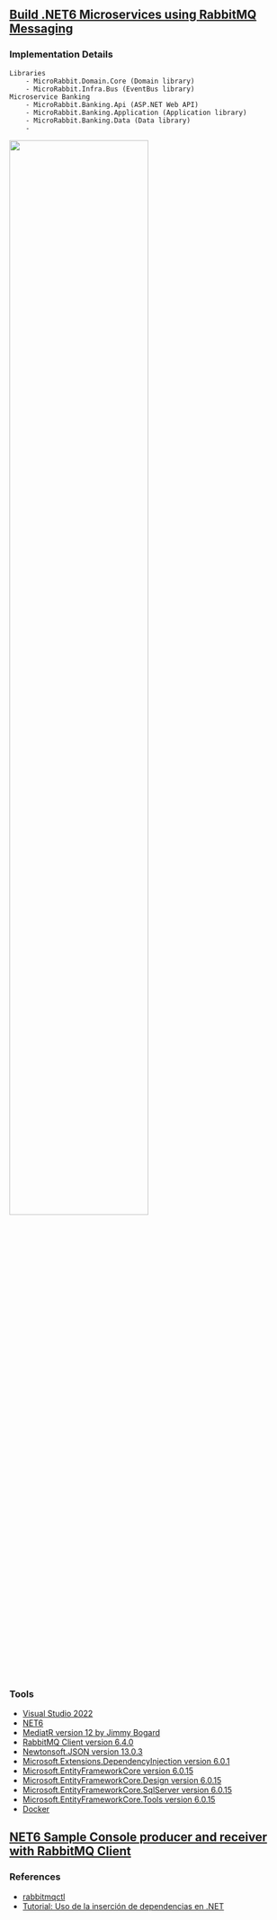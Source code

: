 ## [Build .NET6 Microservices using RabbitMQ Messaging](https://github.com/eduflornet/NET-RabbitMQ/tree/main/src/MicroRabbit)

### Implementation Details
    Libraries
        - MicroRabbit.Domain.Core (Domain library)
        - MicroRabbit.Infra.Bus (EventBus library)
    Microservice Banking 
        - MicroRabbit.Banking.Api (ASP.NET Web API)
        - MicroRabbit.Banking.Application (Application library)
        - MicroRabbit.Banking.Data (Data library)
        - 


<img src="https://images2.imgbox.com/e4/7d/hj2VuELR_o.jpg?download=true" width="70%" height="70%">

### Tools
- [Visual Studio 2022](https://visualstudio.microsoft.com/vs/)
- [NET6](https://dotnet.microsoft.com/en-us/download/dotnet/6.0)
- [MediatR version 12 by Jimmy Bogard](https://github.com/jbogard/MediatR)
- [RabbitMQ Client version 6.4.0](https://www.rabbitmq.com/)
- [Newtonsoft.JSON version 13.0.3](https://www.newtonsoft.com/json)
- [Microsoft.Extensions.DependencyInjection version 6.0.1](https://www.nuget.org/packages/Microsoft.Extensions.DependencyInjection/)
- [Microsoft.EntityFrameworkCore version 6.0.15](https://learn.microsoft.com/en-us/ef/core/)
- [Microsoft.EntityFrameworkCore.Design version 6.0.15](https://learn.microsoft.com/en-us/ef/core/cli/services)
- [Microsoft.EntityFrameworkCore.SqlServer version 6.0.15](https://learn.microsoft.com/en-us/ef/core/providers/sql-server/?tabs=dotnet-core-cli)
- [Microsoft.EntityFrameworkCore.Tools version 6.0.15](https://learn.microsoft.com/en-us/ef/core/cli/)
- [Docker](https://www.docker.com/)
  
## [NET6 Sample Console producer and receiver with RabbitMQ Client](https://github.com/eduflornet/NET-RabbitMQ/tree/main/samples/ProducerConsumerRabbitMQ)

### References
- [rabbitmqctl](https://www.rabbitmq.com/rabbitmqctl.8.html)
- [Tutorial: Uso de la inserción de dependencias en .NET](https://learn.microsoft.com/es-mx/dotnet/core/extensions/dependency-injection-usage)

